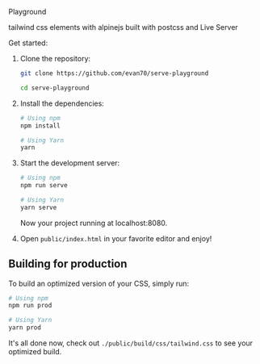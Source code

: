 Playground

tailwind css elements with alpinejs built with postcss and Live Server

Get started:

1. Clone the repository:

   ```bash
   git clone https://github.com/evan70/serve-playground

   cd serve-playground
   ```

2. Install the dependencies:

   ```bash
   # Using npm
   npm install

   # Using Yarn
   yarn
   ```

3. Start the development server:

   ```bash
   # Using npm
   npm run serve

   # Using Yarn
   yarn serve
   ```

   Now your project running at localhost:8080.

4. Open `public/index.html` in your favorite editor and enjoy!

## Building for production

To build an optimized version of your CSS, simply run:

```bash
# Using npm
npm run prod

# Using Yarn
yarn prod
```

It's all done now, check out `./public/build/css/tailwind.css` to see your optimized build.
